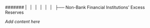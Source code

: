 ####### |   |   |   |   |   |   ├── Non-Bank Financial Institutions' Excess Reserves

*Add content here*